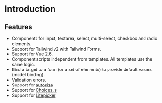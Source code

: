# Introduction

## Features

* Components for input, textarea, select, multi-select, checkbox and radio elements.
* Support for Tailwind v2 with [Tailwind Forms](https://tailwindcss-forms.vercel.app/).
* Support for Vue 2.6.
* Component scripts independent from templates. All templates use the same logic.
* Bind a target to a form (or a set of elements) to provide default values (model binding).
* Validation errors.
* Support for [autosize](https://github.com/jackmoore/autosize)
* Support for [Choices.js](https://github.com/jshjohnson/Choices)
* Support for [Litepicker](https://github.com/wakirin/litepicker/)